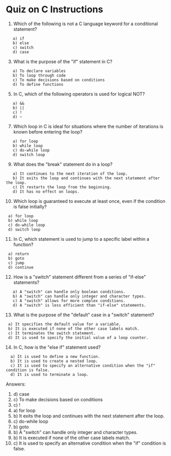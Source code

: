 # Quiz on C Instructions

1. Which of the following is not a C language keyword for a conditional statement?
```
   a) if
   b) else
   c) switch
   d) case
```
3. What is the purpose of the "if" statement in C?
```
   a) To declare variables
   b) To loop through code
   c) To make decisions based on conditions
   d) To define functions
```
5. In C, which of the following operators is used for logical NOT?
```
   a) &&
   b) ||
   c) !
   d) ~
```
7. Which loop in C is ideal for situations where the number of iterations is known before entering the loop?
```
   a) for loop
   b) while loop
   c) do-while loop
   d) switch loop
```
9. What does the "break" statement do in a loop?
```
   a) It continues to the next iteration of the loop.
   b) It exits the loop and continues with the next statement after the loop.
   c) It restarts the loop from the beginning.
   d) It has no effect on loops.
```
10. Which loop is guaranteed to execute at least once, even if the condition is false initially?
  ```
   a) for loop
   b) while loop
   c) do-while loop
   d) switch loop
```
11. In C, which statement is used to jump to a specific label within a function?
  ```
   a) return
   b) goto
   c) jump
   d) continue
```
12. How is a "switch" statement different from a series of "if-else" statements?
```
   a) A "switch" can handle only boolean conditions.
   b) A "switch" can handle only integer and character types.
   c) A "switch" allows for more complex conditions.
   d) A "switch" is less efficient than "if-else" statements.
```
13. What is the purpose of the "default" case in a "switch" statement?
  ```
   a) It specifies the default value for a variable.
   b) It is executed if none of the other case labels match.
   c) It terminates the switch statement.
   d) It is used to specify the initial value of a loop counter.
```
14. In C, how is the "else if" statement used?
  ```
    a) It is used to define a new function.
    b) It is used to create a nested loop.
    c) It is used to specify an alternative condition when the "if" condition is false.
    d) It is used to terminate a loop.
```
Answers:
1. d) case
2. c) To make decisions based on conditions
3. c) !
4. a) for loop
5. b) It exits the loop and continues with the next statement after the loop.
6. c) do-while loop
7. b) goto
8. b) A "switch" can handle only integer and character types.
9. b) It is executed if none of the other case labels match.
10. c) It is used to specify an alternative condition when the "if" condition is false.

